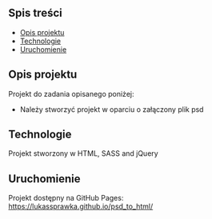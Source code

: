 ## Spis treści
* [Opis projektu](#opis-projektu)
* [Technologie](#technologie)
* [Uruchomienie](#uruchomienie)

## Opis projektu
Projekt do zadania opisanego poniżej:
* Należy stworzyć projekt w oparciu o załączony plik psd

## Technologie
Projekt stworzony w HTML, SASS and jQuery

## Uruchomienie
Projekt dostępny na GitHub Pages: https://lukassprawka.github.io/psd_to_html/
